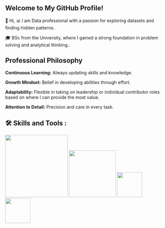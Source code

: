 ## Welcome to My GitHub Profile!
👋 Hi,
📊 I am Data professional with a passion for exploring datasets and finding hidden patterns.

🎓 BSc from the University, where I gained a strong foundation in problem solving and analytical thinking..

## Professional Philosophy

**Continuous Learning:** Always updating skills and knowledge.

**Growth Mindset:** Belief in developing abilities through effort.

**Adaptability:** Flexible in taking on leadership or individual contributor roles based on where I can provide the most value.

**Attention to Detail:** Precision and care in every task.

## 🛠️ Skills and Tools :

<img src="https://www.python.org/static/community_logos/python-logo.png" width="200"> <img src="https://upload.wikimedia.org/wikipedia/commons/8/87/Sql_data_base_with_logo.png" width="150"> <img src="https://upload.wikimedia.org/wikipedia/commons/c/cf/New_Power_BI_Logo.svg" width="80"> <img src="https://upload.wikimedia.org/wikipedia/commons/thumb/3/34/Microsoft_Office_Excel_%282019%E2%80%93present%29.svg/800px-Microsoft_Office_Excel_%282019%E2%80%93present%29.svg.png" width="80">

<!--
**test2125/test2125** is a ✨ _special_ ✨ repository because its `README.md` (this file) appears on your GitHub profile.

Here are some ideas to get you started:

- 🔭 I’m currently working on ...
- 🌱 I’m currently learning ...
- 👯 I’m looking to collaborate on ...
- 🤔 I’m looking for help with ...
- 💬 Ask me about ...
- 📫 How to reach me: ...
- 😄 Pronouns: ...
- ⚡ Fun fact: ...
-->
